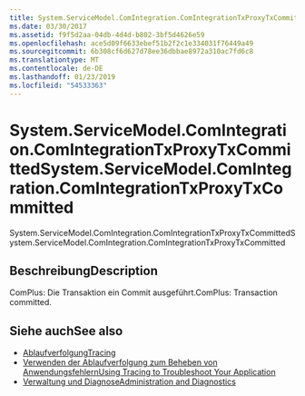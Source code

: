 ```yaml
---
title: System.ServiceModel.ComIntegration.ComIntegrationTxProxyTxCommitted
ms.date: 03/30/2017
ms.assetid: f9f5d2aa-04db-4d4d-b802-3bf5d4626e59
ms.openlocfilehash: ace5d09f6633ebef51b2f2c1e334031f76449a49
ms.sourcegitcommit: 6b308cf6d627d78ee36dbbae8972a310ac7fd6c8
ms.translationtype: MT
ms.contentlocale: de-DE
ms.lasthandoff: 01/23/2019
ms.locfileid: "54533363"
---
```

# <a name="systemservicemodelcomintegrationcomintegrationtxproxytxcommitted"></a><span data-ttu-id="ad836-102">System.ServiceModel.ComIntegration.ComIntegrationTxProxyTxCommitted</span><span class="sxs-lookup"><span data-stu-id="ad836-102">System.ServiceModel.ComIntegration.ComIntegrationTxProxyTxCommitted</span></span>
<span data-ttu-id="ad836-103">System.ServiceModel.ComIntegration.ComIntegrationTxProxyTxCommitted</span><span class="sxs-lookup"><span data-stu-id="ad836-103">System.ServiceModel.ComIntegration.ComIntegrationTxProxyTxCommitted</span></span>  
  
## <a name="description"></a><span data-ttu-id="ad836-104">Beschreibung</span><span class="sxs-lookup"><span data-stu-id="ad836-104">Description</span></span>  
 <span data-ttu-id="ad836-105">ComPlus: Die Transaktion ein Commit ausgeführt.</span><span class="sxs-lookup"><span data-stu-id="ad836-105">ComPlus: Transaction committed.</span></span>  
  
## <a name="see-also"></a><span data-ttu-id="ad836-106">Siehe auch</span><span class="sxs-lookup"><span data-stu-id="ad836-106">See also</span></span>
- [<span data-ttu-id="ad836-107">Ablaufverfolgung</span><span class="sxs-lookup"><span data-stu-id="ad836-107">Tracing</span></span>](../../../../../docs/framework/wcf/diagnostics/tracing/index.md)
- [<span data-ttu-id="ad836-108">Verwenden der Ablaufverfolgung zum Beheben von Anwendungsfehlern</span><span class="sxs-lookup"><span data-stu-id="ad836-108">Using Tracing to Troubleshoot Your Application</span></span>](../../../../../docs/framework/wcf/diagnostics/tracing/using-tracing-to-troubleshoot-your-application.md)
- [<span data-ttu-id="ad836-109">Verwaltung und Diagnose</span><span class="sxs-lookup"><span data-stu-id="ad836-109">Administration and Diagnostics</span></span>](../../../../../docs/framework/wcf/diagnostics/index.md)

